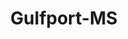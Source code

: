 ---
title: Gulfport-MS
slug: gulfport-ms
f_state:
- cms/state/mississippi.md
f_locations:
- cms/payday-loan/911-check-advance-142.md
- cms/payday-loan/a-b-c-cash-a-check-298.md
- cms/payday-loan/a-dollar-cash-advance-397.md
- cms/payday-loan/a-dollar-cash-advance-400.md
- cms/payday-loan/a-deal-inc-611.md
- cms/payday-loan/action-cash-advance-967.md
- cms/payday-loan/action-cash-advance-968.md
- cms/payday-loan/advance-america-1969.md
- cms/payday-loan/advance-america-1978.md
- cms/payday-loan/advance-america-1979.md
- cms/payday-loan/affordable-check-advance-3594.md
- cms/payday-loan/affordable-insurance-3596.md
- cms/payday-loan/all-american-cash-advance-3689.md
- cms/payday-loan/all-american-cash-advance-ti-3690.md
- cms/payday-loan/buckaroos-cash-advance-5487.md
- cms/payday-loan/buckaroos-title-loan-5488.md
- cms/payday-loan/cash-cow-6970.md
- cms/payday-loan/cash-cow-6972.md
- cms/payday-loan/cash-cow-6979.md
- cms/payday-loan/cash-cow-6980.md
- cms/payday-loan/cash-inc-7690.md
- cms/payday-loan/cash-inc-7746.md
- cms/payday-loan/cash-unlimited-8933.md
- cms/payday-loan/cash-unlimited-8934.md
- cms/payday-loan/cash-unlimited-8935.md
- cms/payday-loan/cash-unlimited-8936.md
- cms/payday-loan/check-advance-10278.md
- cms/payday-loan/check-cashing-10746.md
- cms/payday-loan/check-exchange-of-gulfport-11252.md
- cms/payday-loan/check-exchange-of-gulfport-11253.md
- cms/payday-loan/check-exchange-of-mississippi-11273.md
- cms/payday-loan/check-into-cash-of-mississippi-13428.md
- cms/payday-loan/check-now-13922.md
- cms/payday-loan/check-one-inc-13959.md
- cms/payday-loan/check-one-incorporated-13961.md
- cms/payday-loan/check-xpress-14115.md
- cms/payday-loan/colortyme-15160.md
- cms/payday-loan/colortyme-15161.md
- cms/payday-loan/dads-cash-a-check-15653.md
- cms/payday-loan/dads-super-paw-15654.md
- cms/payday-loan/e-z-buy-auto-sales-16206.md
- cms/payday-loan/express-check-advance-17004.md
- cms/payday-loan/express-check-advance-17122.md
- cms/payday-loan/ez-cash-17304.md
- cms/payday-loan/family-check-advance-17465.md
- cms/payday-loan/family-check-advance-17471.md
- cms/payday-loan/fergusons-check-cashing-17980.md
- cms/payday-loan/great-american-cash-advance-19173.md
- cms/payday-loan/money-mart-21458.md
- cms/payday-loan/money-now-gulfport-21655.md
- cms/payday-loan/mr-check-22094.md
- cms/payday-loan/mr-check-22095.md
- cms/payday-loan/mr-money-cash-advance-22137.md
- cms/payday-loan/national-cash-advance-22521.md
- cms/payday-loan/national-cash-advance-22522.md
- cms/payday-loan/national-cash-advance-22523.md
- cms/payday-loan/orange-grove-cash-services-23310.md
- cms/payday-loan/south-eastern-cash-advance-26550.md
- cms/payday-loan/south-eastern-cash-advance-26555.md
- cms/payday-loan/th-e-money-store-27595.md
- cms/payday-loan/u-s-a-cash-28008.md
- cms/payday-loan/u-s-a-cash-28009.md
- cms/payday-loan/u-s-a-cash-28010.md
- cms/payday-loan/united-check-services-28190.md
- cms/payday-loan/united-check-services-28191.md
- cms/payday-loan/united-check-services-28192.md
updated-on: '2024-05-30T13:41:28.615Z'
created-on: '2024-05-30T13:41:28.615Z'
published-on: '2024-05-30T13:54:32.469Z'
f_city: Gulfport
layout: '[city].html'
tags: city
---